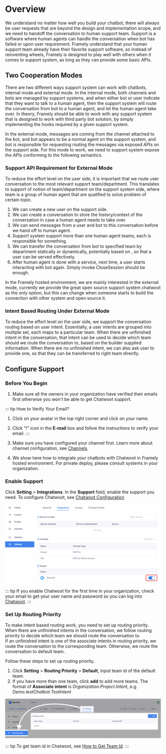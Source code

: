 # Overview

We understand no matter how well you build your chatbot, there will always be user requests that are beyond the design and implementation scope, and we need to handoff the conversation to human support team. Support is a software where human agents can handle the conversation when bot has failed or upon user requirement. Framely understand that your human support team already have their favorite support software, so instead of reinventing wheels, Framely is designed to play well with others when it comes to support system, as long as they can provide some basic APIs. 


## Two Cooperation Modes
There are two different ways support system can work with chatbots, internal mode and external mode. In the internal mode, both channels and bots are managed by support systems, and when either bot or user indicate that they want to talk to a human agent, then the support system will route the conversation from bot to a human agent, and let the human agent take over. In theory, Framely should be able to work with any support system that is designed to work with third party bot solution, by simply implementing the hooks required by a given support system.

In the external mode, messages are coming from the channel attached to the bot, and bot appears to be a normal agent on the support system, and bot is responsible for requesting routing the messages via exposed APIs on the support side. For this mode to work, we need to support system expose the APIs conforming to the following semantics. 

### Support API Requirement for External Mode
To reduce the effort level on the user side, it is important that we route user conversation to the most relevant support team/department. This translates to support of notion of team/department on the support system side, where team is a group of human agent that are qualified to solve problem of certain topic.
1. We can create a new user on the support side.
2. We can create a conversation to store the history/context of the conversation in case a human agent needs to take over. 
3. We can send messages from a user and bot to this conversation before we hand off to human agent.
4. Support system support more than one human agent teams, each is responsible for something.
5. We can transfer the conversation from bot to specified team by department statically or dynamically, potentially based on , so that a user can be served effectively. 
6. After human agent is done with a service, next time, a user  starts interacting with bot again. Simply invoke CloseSession should be enough.  

In the Framely hosted environment, we are mainly interested in the external mode, currently we provide the great open source support system chatwoot as the only option, but this can change when someone starts to build the connection with other system and open source it. 


### Intent Based Routing Under External Mode
To reduce the effort level on the user side, we support the conversation routing based on user intent. Essentially, a user intents are grouped into multiple set, each maps to a particular team. When there are unfinished intent in the conversation, that intent can be used to decide which team should we route the conversation to, based on the builder supplied information. When there are no unfinished intent, we can also ask user to provide one, so that they can be transferred to right team directly.

## Configure Support

### Before You Begin

1. Make sure all the owners in your organization have verified their emails first otherwise you won't be able to get Chatwoot support.

::: tip How to Verify Your Email?
1. Click on your avatar in the top right corner and click on your name.
2. Click "!" icon in the **E-mail** box and follow the instructions to verify your email.
   :::


2. Make sure you have configured your channel first. Learn more about channel configuration, see [Channels](../channels/overview.md).

3. We show here how to integrate your chatbots with Chatwoot in Framely hosted environment. For private deploy, please consult systems in your organization.

### Enable Support

Click **Setting** > **Integrations**. In the **Support** field, enable the support you need. To configure Chatwoot, see [Chatwoot Configuration](Chatwoot.md#configuration)

![enable-chatwoot](/images/Chatwoot/enable-chatwoot.png)

::: tip
If you enable Chatwoot for the first time in your organization, check your email to get your user name and password so you can log into [Chatwoot](https://chatwoot.naturali.io/).
:::

### Set Up Routing Priority

To make intent based routing work, you need to set up routing priority. When there are unfinished intents in the conversation, we follow routing priority to decide which team we should route the conversation to.\
If an unfinished intent is one of the associate intents in routing priority, we route the conversation to the corresponding team. Otherwise, we route the conversation to default team.

Follow these steps to set up routing priority.

1. Click **Setting** > **Routing Priority** > **Default**, input team id of the default team. 
2. If you have more than one team, click **add** to add more teams. The format of **Associate intent** is *Organization.Project.Intent*, e.g. *Demo.testChatbot.TestIntent*

![routing-priority](/images/Chatwoot/routing-priority.png)

::: tip
To get team id in Chatwoot, see [How to Get Team Id](Chatwoot.md#how-to-get-team-id).
:::

